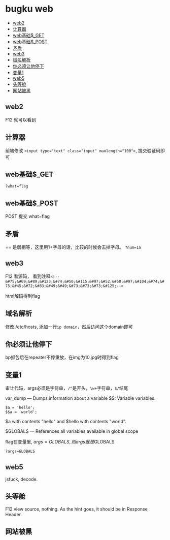 # bugku web


<!-- vim-markdown-toc GFM -->

* [web2](#web2)
* [计算器](#计算器)
* [web基础$_GET](#web基础_get)
* [web基础$_POST](#web基础_post)
* [矛盾](#矛盾)
* [web3](#web3)
* [域名解析](#域名解析)
* [你必须让他停下](#你必须让他停下)
* [变量1](#变量1)
* [web5](#web5)
* [头等舱](#头等舱)
* [网站被黑](#网站被黑)

<!-- vim-markdown-toc -->

## web2

F12 就可以看到

## 计算器

前端修改 `<input type="text" class="input" maxlength="100">`, 提交验证码即可

## web基础$_GET

`?what=flag`

## web基础$_POST

POST 提交 what=flag

## 矛盾

== 是弱相等，这里用1+字母的话，比较的时候会去掉字母。
`?num=1a`

## web3

F12 看源码， 看到注释`<!--&#75;&#69;&#89;&#123;&#74;&#50;&#115;&#97;&#52;&#50;&#97;&#104;&#74;&#75;&#45;&#72;&#83;&#49;&#49;&#73;&#73;&#73;&#125;-->`

html解码得到flag

## 域名解析

修改 /etc/hosts, 添加一行`ip domain`，然后访问这个domain即可

## 你必须让他停下

bp抓包后在repeater不停重放，在img为10.jpg时得到flag

## 变量1

审计代码，args必须是字符串，`/^`是开头，`\w+`字符串，`$/`结尾

var_dump — Dumps information about a variable
$$: Variable variables. 

```
$a = 'hello';
$$a = 'world';
```

$a with contents "hello" and $hello with contents "world".

$GLOBALS — References all variables available in global scope

flag在变量里, $args=GLOBALS, 则$$args就是$GLOBALS

`?args=GLOBALS`

## web5

jsfuck, decode.

## 头等舱

F12 view source, nothing. As the hint goes, it should be in Response Header.

## 网站被黑




